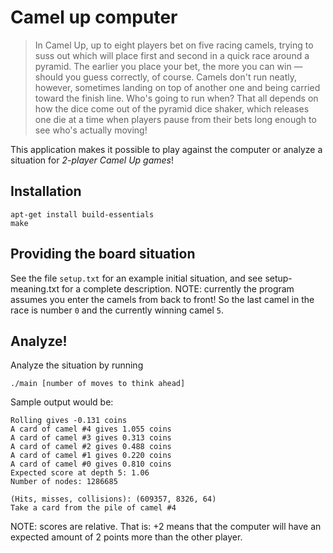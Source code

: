 Camel up computer
=================

> In Camel Up, up to eight players bet on five racing camels, trying to suss out which will place first and second in a quick race around a pyramid. The earlier you place your bet, the more you can win — should you guess correctly, of course. Camels don't run neatly, however, sometimes landing on top of another one and being carried toward the finish line. Who's going to run when? That all depends on how the dice come out of the pyramid dice shaker, which releases one die at a time when players pause from their bets long enough to see who's actually moving!

This application makes it possible to play against the computer or analyze a situation for *2-player Camel Up games*!

## Installation

```
apt-get install build-essentials
make
```

## Providing the board situation
See the file `setup.txt` for an example initial situation, and see setup-meaning.txt for a complete description. NOTE: currently the program assumes you enter the camels from back to front! So the last camel in the race is number `0` and the currently winning camel `5`.

## Analyze!
Analyze the situation by running

```
./main [number of moves to think ahead]
```

Sample output would be:

```
Rolling gives -0.131 coins
A card of camel #4 gives 1.055 coins
A card of camel #3 gives 0.313 coins
A card of camel #2 gives 0.488 coins
A card of camel #1 gives 0.220 coins
A card of camel #0 gives 0.810 coins
Expected score at depth 5: 1.06
Number of nodes: 1286685

(Hits, misses, collisions): (609357, 8326, 64)
Take a card from the pile of camel #4
```

NOTE: scores are relative. That is: +2 means that the computer will have an expected amount of 2 points more than the other player.